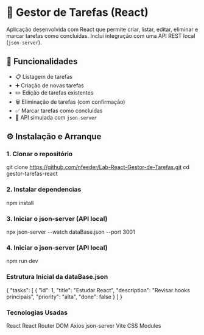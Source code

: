 
# 📝 Gestor de Tarefas (React)

Aplicação desenvolvida com React que permite criar, listar, editar, eliminar e marcar tarefas como concluídas. Inclui integração com uma API REST local (`json-server`). 

## 🚀 Funcionalidades

- 📋 Listagem de tarefas
- ➕ Criação de novas tarefas
- ✏️ Edição de tarefas existentes
- 🗑️ Eliminação de tarefas (com confirmação)
- ✅ Marcar tarefas como concluídas
- 🔄 API simulada com `json-server`


## ⚙️ Instalação e Arranque

### 1. Clonar o repositório


git clone https://github.com/nfeeder/Lab-React-Gestor-de-Tarefas.git
cd gestor-tarefas-react

### 2. Instalar dependencias

npm install

### 3. Iniciar o json-server (API local)

npx json-server --watch dataBase.json --port 3001

### 4. Iniciar o json-server (API local)

npm run dev

### Estrutura Inicial da dataBase.json

{
  "tasks": [
    {
      "id": 1,
      "title": "Estudar React",
      "description": "Revisar hooks principais",
      "priority": "alta",
      "done": false
    }
  ]
}

### Tecnologias Usadas

React
React Router DOM
Axios
json-server
Vite
CSS Modules
